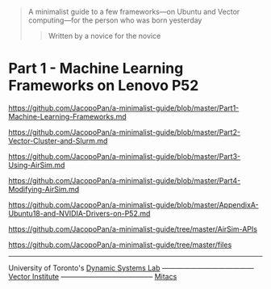 > A minimalist guide to  a few frameworks⁠—on Ubuntu and Vector computing⁠—for the person who was born yesterday
>> Written by a novice for the novice

# Part 1 - Machine Learning Frameworks on Lenovo P52

https://github.com/JacopoPan/a-minimalist-guide/blob/master/Part1-Machine-Learning-Frameworks.md

https://github.com/JacopoPan/a-minimalist-guide/blob/master/Part2-Vector-Cluster-and-Slurm.md

https://github.com/JacopoPan/a-minimalist-guide/blob/master/Part3-Using-AirSim.md

https://github.com/JacopoPan/a-minimalist-guide/blob/master/Part4-Modifying-AirSim.md

https://github.com/JacopoPan/a-minimalist-guide/blob/master/AppendixA-Ubuntu18-and-NVIDIA-Drivers-on-P52.md

https://github.com/JacopoPan/a-minimalist-guide/tree/master/AirSim-APIs

https://github.com/JacopoPan/a-minimalist-guide/tree/master/files


-------
University of Toronto's [Dynamic Systems Lab](https://github.com/utiasDSL) ————————————— [Vector Institute](https://github.com/VectorInstitute) ————————————— [Mitacs](https://www.mitacs.ca/en/projects/multi-agent-reinforcement-learning-decentralized-uavugv-cooperative-exploration)
